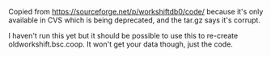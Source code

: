 Copied from https://sourceforge.net/p/workshiftdb0/code/ because it's only
available in CVS which is being deprecated, and the tar.gz says it's corrupt.

I haven't run this yet but it should be possible to use this to re-create
oldworkshift.bsc.coop. It won't get your data though, just the code.
